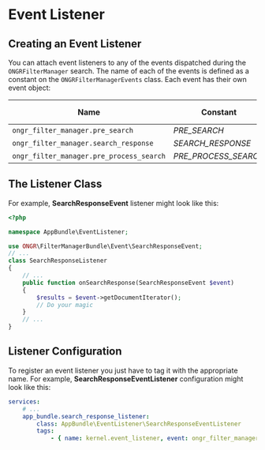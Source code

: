 # Event Listener

## Creating an Event Listener

You can attach event listeners to any of the events dispatched during the `ONGRFilterManager` 
search. The name of each of the events is defined as a constant on the `ONGRFilterManagerEvents` class. 
Each event has their own event object:

Name | Constant | Argument passed to the listener
--- | --- | ---
`ongr_filter_manager.pre_search` | *PRE_SEARCH* | **PreSearchEvent**
`ongr_filter_manager.search_response` | *SEARCH_RESPONSE* | **SearchResponseEvent**
`ongr_filter_manager.pre_process_search` | *PRE_PROCESS_SEARCH* | **PreProcessSearchEvent**

## The Listener Class
For example, **SearchResponseEvent** listener might look like this:
```php
<?php

namespace AppBundle\EventListener;

use ONGR\FilterManagerBundle\Event\SearchResponseEvent;
// ...
class SearchResponseListener
{
    // ...
    public function onSearchResponse(SearchResponseEvent $event)
    {
        $results = $event->getDocumentIterator();
        // Do your magic
    }
    // ...
}
```

## Listener Configuration

To register an event listener you just have to tag it with the appropriate name. For example, **SearchResponseEventListener** configuration might look like this:

```yml
services:
    # ...
    app_bundle.search_response_listener:
        class: AppBundle\EventListener\SearchResponseEventListener
        tags:
            - { name: kernel.event_listener, event: ongr_filter_manager.search_response, method: onSearchResponse }
```
